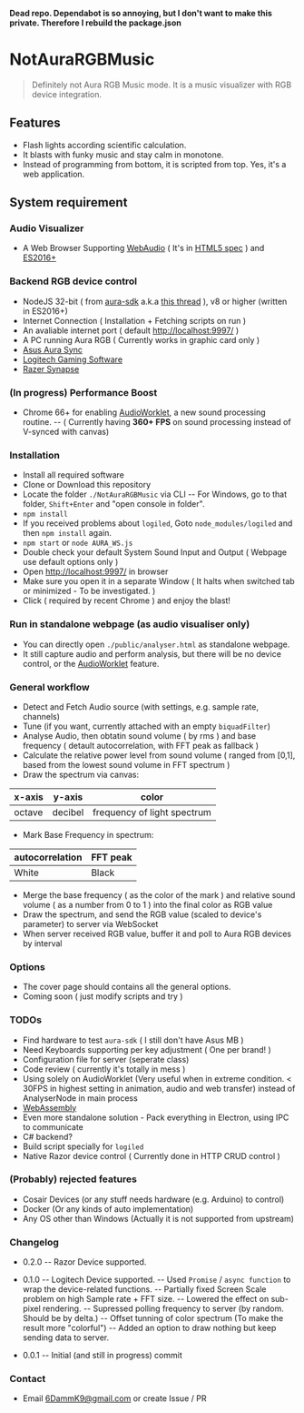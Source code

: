 ﻿**Dead repo. Dependabot is so annoying, but I don't want to make this private. Therefore I rebuild the package.json**

# NotAuraRGBMusic
> Definitely not Aura RGB Music mode. It is a music visualizer with RGB device integration.
## Features
- Flash lights according scientific calculation. 
- It blasts with funky music and stay calm in monotone.
- Instead of programming from bottom, it is scripted from top. Yes, it's a web application.
## System requirement
### Audio Visualizer
- A Web Browser Supporting [ WebAudio](https://caniuse.com/#feat=audio-api) ( It's in [HTML5 spec](https://developer.mozilla.org/en-US/docs/Web/API/Web_Audio_API) ) and [ES2016+](https://kangax.github.io/compat-table/es2016plus/)
### Backend RGB device control
- NodeJS 32-bit ( from [aura-sdk](https://www.npmjs.com/package/aura-sdk) a.k.a [this thread](https://rog.asus.com/forum/showthread.php?101776-Aura-SDK-in-Javascript!) ), v8 or higher (written in ES2016+)
- Internet Connection ( Installation + Fetching scripts on run )
- An avaliable internet port ( default [http://localhost:9997/](http://localhost:9997/) )
- A PC running Aura RGB ( Currently works in graphic card only )
- [Asus Aura Sync](https://www.asus.com/campaign/aura/tw/download.html)
- [Logitech Gaming Software](http://support.logitech.com/en_us/software/lgs)
- [Razer Synapse](https://www.razer.com/synapse)
### (In progress) Performance Boost
- Chrome 66+ for enabling [AudioWorklet](https://developer.mozilla.org/en-US/docs/Web/API/Worklet/addModule), a new sound processing routine. 
-- ( Currently having **360+ FPS** on sound processing instead of V-synced with canvas) 
### Installation
- Install all required software
- Clone or Download this repository
- Locate the folder `./NotAuraRGBMusic` via CLI 
-- For Windows, go to that folder, `Shift+Enter` and "open console in folder".
- `npm install`
- If you received problems about `logiled`, Goto `node_modules/logiled` and then `npm install` again.
- `npm start` or `node AURA_WS.js`
- Double check your default System Sound Input and Output ( Webpage use default options only )
- Open [http://localhost:9997/](http://localhost:9997/) in browser 
- Make sure you open it in a separate Window ( It halts when switched tab or minimized - To be investigated. )
- Click ( required by recent Chrome ) and enjoy the blast!
### Run in standalone webpage (as audio visualiser only)
- You can directly open `./public/analyser.html` as standalone webpage. 
- It still capture audio and perform analysis, but there will be no device control, or the [AudioWorklet](https://developer.mozilla.org/en-US/docs/Web/API/Worklet/addModule) feature.
### General workflow
- Detect and Fetch Audio source (with settings, e.g. sample rate, channels)
- Tune (if you want, currently attached with an empty `biquadFilter`)
- Analyse Audio, then obtatin sound volume ( by rms ) and base frequency ( detault autocorrelation, with  FFT peak as fallback )
- Calculate the relative power level from sound volume ( ranged from [0,1], based from the lowest sound volume in FFT spectrum )
- Draw the spectrum via canvas:

|x-axis|y-axis|color|
|---|---|---|
|octave|decibel|frequency of light spectrum| 

- Mark Base Frequency in spectrum:

|autocorrelation|FFT peak|
|---|---|
|White|Black|

- Merge the base frequency ( as the color of the mark )  and relative sound volume ( as a number from 0 to 1 ) into the final color as RGB value
- Draw the spectrum, and send the RGB value (scaled to device's parameter) to server via WebSocket
- When server received RGB value, buffer it and poll to Aura RGB devices by interval
### Options
- The cover page should contains all the general options.
- Coming soon ( just modify scripts and try )
### TODOs
- Find hardware to test `aura-sdk` ( I still don't have Asus MB )
- Need Keyboards supporting per key adjustment ( One per brand! )
- Configuration file for server (seperate class)
- Code review ( currently it's totally in mess )
- Using solely on AudioWorklet (Very useful when in extreme condition. < 30FPS in highest setting in animation, audio and web transfer) instead of AnalyserNode in main process
- [WebAssembly](https://developer.mozilla.org/en-US/docs/WebAssembly)
- Even more standalone solution - Pack everything in Electron, using IPC to communicate
- C# backend?
- Build script specially for `logiled`
- Native Razor device control ( Currently done in HTTP CRUD control )
### (Probably) rejected features 
- Cosair Devices (or any stuff needs hardware (e.g. Arduino) to control)
- Docker (Or any kinds of auto implementation)
- Any OS other than Windows (Actually it is not supported from upstream)
### Changelog
- 0.2.0
-- Razor Device supported.

- 0.1.0
-- Logitech Device supported.
-- Used `Promise` / `async function` to wrap the device-related functions.
-- Partially fixed Screen Scale problem on high Sample rate + FFT size.
-- Lowered the effect on sub-pixel rendering.
-- Supressed polling frequency to server (by random. Should be by delta.)
-- Offset tunning of color spectrum (To make the result more "colorful")
-- Added an option to draw nothing but keep sending data to server.

- 0.0.1
-- Initial (and still in progress) commit

### Contact
- Email 6DammK9@gmail.com or create Issue / PR
